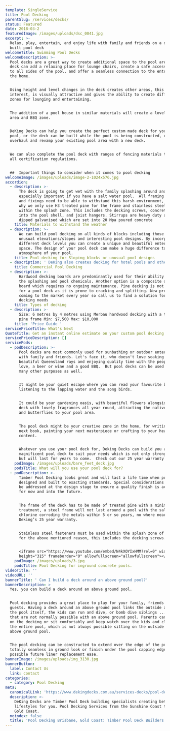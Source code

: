 ```yaml
---
template: SingleService
title: Pool Decking
parentSlug: /services/decks/
status: Featured
date: 2018-03-2
featuredImage: /images/uploads/dsc_0041.jpg
excerpt: >-
  Relax, play, entertain, and enjoy life with family and friends on a quality
  built pool deck
welcomeTitle: Swimming Pool Decks
welcomeDescription: >-
  Pool decks are a great way to create additional space to the pool area.  The
  deck can add a relaxing place for lounge chairs, create a safe accessible area
  to all sides of the pool, and offer a seamless connection to the entrance of
  the home. 


  Using height and level changes in the deck creates other areas, this adds more
  interest, is visually attractive and gives the ability to create different
  zones for lounging and entertaining. 


  The addition of a pool house in similar materials will create a lovely shady
  area and BBQ zone.


  DeKing Decks can help you create the perfect custom made deck for your new
  pool, or the deck can be built while the pool is being constructed, or
  overhaul and revamp your existing pool area with a new deck.


  We can also complete the pool deck with ranges of fencing materials that meet
  all certification regulations.


  ##  Important things to consider when it comes to pool decking
welcomeImage: /images/uploads/image-2-1024x576.jpg
accordion:
  - description: >-
      The deck is going to get wet with the family splashing around and it’s
      especially important if you have a salt water pool.  All framing timbers
      and fixings need to be able to withstand this harsh environment, which is
      why we only use H3 treated pine for the frame and stainless steel fixings
      within the splash zone. This includes the decking screws, concrete anchors
      into the pool shell, and joist hangers. Stirrups are heavy duty and hot
      dipped galvanised which are set into 20 Mpa poured concrete
    title: Materials to withstand the weather
  - description: >-
      We can build pool decking on all kinds of blocks including those with
      unusual elevations/slopes and interesting pool designs. By incorporating
      different deck levels you can create a unique and beautiful entertaining
      space. The design of your pool deck can make a huge difference to the
      atmosphere of your pool.
    title: Pool decking for Sloping blocks or unusual pool designs
  - description: ' DeKing also creates decking for hotel pools and other commercial swimming pools. Check out our commercial page for more information https://dekingdecks.com.au/services/commercial-decking/ '
    title: Commercial Pool Decking
  - description: >-
      Hardwood decking boards are predominantly used for their ability to handle
      the splashing and pool chemicals. Another option is a composite decking
      board which requires no ongoing maintenance. Pine decking is not advised
      for a pool deck as it is prone to cracking and splitting. New products are
      coming to the market every year so call us to find a solution for your
      decking needs 
    title: Types of decking
  - description: >-
      Size: 6 metres by 4 metres using Merbau hardwood decking with a treated
      pine frame Min: $7,500 Max: $10,000
    title: 'Price Guide '
servicePriceTitle: What's Next
QuoteTitle: Get an instant online estimate on your custom pool decking
servicePriceDescription: []
servicePods:
  - podDescription: >-
      Pool decks are most commonly used for sunbathing or outdoor entertaining
      with family and friends. Let's face it, who doesn't love soaking up the
      beautiful Queensland rays and enjoying quality time with the people you
      love, a beer or wine and a good BBQ.  But pool decks can be used for so
      many other purposes as well.


      It might be your quiet escape where you can read your favourite book while
      listening to the lapping water and the song birds.


      It could be your gardening oasis, with beautiful flowers alongside the
      deck with lovely fragrances all year round, attracting the native birds
      and butterflies to your pool area.


      The pool deck might be your creative zone in the home, for writing that
      next book, painting your next masterpiece or crafting to your hearts
      content.  


      Whatever you use your pool deck for, Deking Decks can build you a
      magnificent pool deck to suit your needs which is not only strong and safe
      but will last for years to come.  Check out our 25 year warranty
    podImage: /images/uploads/bare_feet_deck.jpg
    podsTitle: What will you use your pool deck for?
  - podDescription: >-
      Timber Pool Decking looks great and will last a life time when properly
      designed and built to exacting standards. Special considerations need to
      be addressed at the design stage to ensure a quality finish is achieved
      for now and into the future. 


      The frame of the deck has to be made of treated pine with a minimum H3
      treatment, a steel frame will not last around a pool with the salt or
      chlorine corroding the metals within 5 or so years, no where near close to
      Deking’s 25 year warranty. 


      Stainless steel fasteners must be used within the splash zone of the pool
      for the above mentioned reason, this includes the decking screws.


      <iframe src="https://www.youtube.com/embed/N4kXOYIxHMM?rel=0" width="560"
      height="315" frameborder="0" allowfullscreen="allowfullscreen"></iframe>
    podImage: /images/uploads/3.jpg
    podsTitle: Pool Decking for inground concrete pools.
videoTitle: ''
videoURL: ''
bannerTitle: ' Can I build a deck around an above ground pool?'
bannerDescription: >
  Yes, you can build a deck around an above ground pool. 


  Pool decking provides a great place to play for your family, friends and
  guests. Having a deck around an above ground pool links the outside area to
  the pool itself, the kids can run and dive, or bomb dive siblings ... things
  that are not normally possible with an above ground pool. Parents can sunbathe
  on the decking or sit comfortably and keep watch over the kids and clearly see
  the entire pool, which is not always possible sitting on the outside of an
  above ground pool.


  The pool decking can be constructed to extend over the edge of the pool for a
  totally seamless in ground look or finish under the pool capping edge for
  possible future liner replacement ease. 
bannerImage: /images/uploads/img_3130.jpg
bannerButton:
  label: Contact Us
  link: contact
categories:
  - category: Pool Decking
meta:
  canonicalLink: 'https://www.dekingdecks.com.au/services-decks/pool-decking/'
  description: >-
    DeKing Decks are Timber Pool Deck building specialists creating better
    lifestyles for you. Pool Decking Services from the Sunshine Coast to the
    Gold Coast.
  noindex: false
  title: 'Pool Decking Brisbane, Gold Coast: Timber Pool Deck Builders'
---
```


